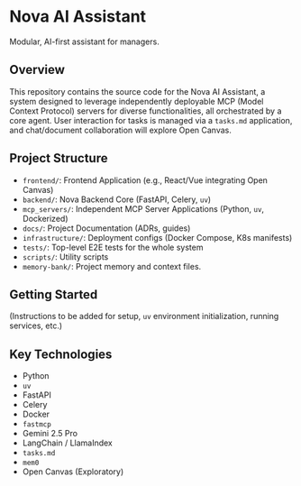 # Nova AI Assistant

Modular, AI-first assistant for managers.

## Overview

This repository contains the source code for the Nova AI Assistant, a system designed to leverage independently deployable MCP (Model Context Protocol) servers for diverse functionalities, all orchestrated by a core agent. User interaction for tasks is managed via a `tasks.md` application, and chat/document collaboration will explore Open Canvas.

## Project Structure

- `frontend/`: Frontend Application (e.g., React/Vue integrating Open Canvas)
- `backend/`: Nova Backend Core (FastAPI, Celery, `uv`)
- `mcp_servers/`: Independent MCP Server Applications (Python, `uv`, Dockerized)
- `docs/`: Project Documentation (ADRs, guides)
- `infrastructure/`: Deployment configs (Docker Compose, K8s manifests)
- `tests/`: Top-level E2E tests for the whole system
- `scripts/`: Utility scripts
- `memory-bank/`: Project memory and context files.

## Getting Started

(Instructions to be added for setup, `uv` environment initialization, running services, etc.)

## Key Technologies

- Python
- `uv`
- FastAPI
- Celery
- Docker
- `fastmcp`
- Gemini 2.5 Pro
- LangChain / LlamaIndex
- `tasks.md`
- `mem0`
- Open Canvas (Exploratory)